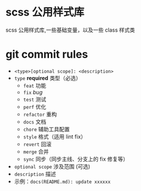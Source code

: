 # scss 公用样式库

scss 公用样式库,一些基础变量，以及一些 class 样式类

# git commit rules

- `<type>[optional scope]: <description>`
- `type` **required** 类型（必选）
  - `feat` 功能
  - `fix` _bug_
  - `test` 测试
  - `perf` 优化
  - `refactor` 重构
  - `docs` 文档
  - `chore` 辅助工具配置
  - `style` 格式（适用 lint fix）
  - `revert` 回滚
  - `merge` 合并
  - `sync` 同步（同步主线、分支上的 fix 修复等）
- `optional scope` 涉及范围 (可选)
- `description` 描述
- 示例：`docs(README.md): update xxxxxx`
